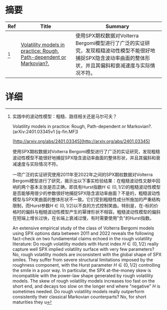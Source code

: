 # 摘要

| Ref | Title | Summary |
| --- | --- | --- |
| [^1] | [Volatility models in practice: Rough, Path-dependent or Markovian?.](http://arxiv.org/abs/2401.03345) | 使用SPX期权数据对Volterra Bergomi模型进行了广泛的实证研究，发现粗糙波动性模型不能很好地捕捉SPX隐含波动率曲面的整体形状，并且其偏斜和衰减速度与实际情况不符。 |

# 详细

[^1]: 实践中的波动性模型：粗糙、路径相关还是马尔可夫？

    Volatility models in practice: Rough, Path-dependent or Markovian?. (arXiv:2401.03345v1 [q-fin.MF])

    [http://arxiv.org/abs/2401.03345](http://arxiv.org/abs/2401.03345)

    使用SPX期权数据对Volterra Bergomi模型进行了广泛的实证研究，发现粗糙波动性模型不能很好地捕捉SPX隐含波动率曲面的整体形状，并且其偏斜和衰减速度与实际情况不符。

    

    一项广泛的实证研究使用2011年至2022年之间的SPX期权数据对Volterra Bergomi模型进行了研究，揭示出以下事实检验结果：在粗糙波动性文献中回响的两个基本主张是否正确，即具有Hurst指数$H \in (0,1/2)$的粗糙波动性模型是否能够用很少的参数很好地捕捉SPX隐含波动率曲面？不是的，粗糙波动性模型与SPX笑曲面的整体形状不一致。它们受到粗糙性成分所施加的严重结构限制，而Hurst参数$H \in (0,1/2)$以不良的方式控制笑曲。特别是，在-标的价格时的偏斜与粗糙波动性模型产生的幂律形状不相容。粗糙波动性模型的偏斜在短端上增长过快，在长端上衰减过慢，有时需要使用"负"的Hurst指数。

    An extensive empirical study of the class of Volterra Bergomi models using SPX options data between 2011 and 2022 reveals the following fact-check on two fundamental claims echoed in the rough volatility literature:  Do rough volatility models with Hurst index $H \in (0,1/2)$ really capture well SPX implied volatility surface with very few parameters? No, rough volatility models are inconsistent with the global shape of SPX smiles. They suffer from severe structural limitations imposed by the roughness component, with the Hurst parameter $H \in (0,1/2)$ controlling the smile in a poor way. In particular, the SPX at-the-money skew is incompatible with the power-law shape generated by rough volatility models. The skew of rough volatility models increases too fast on the short end, and decays too slow on the longer end where "negative" $H$ is sometimes needed.  Do rough volatility models really outperform consistently their classical Markovian counterparts? No, for short maturities they u
    

